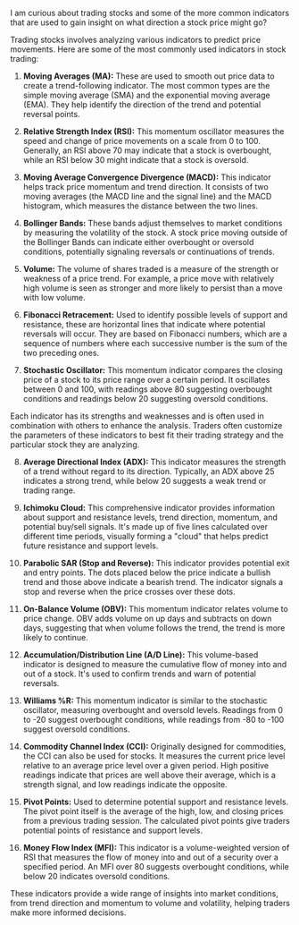 

I am curious about trading stocks and some of the more common indicators that are used to gain insight on what direction a stock price might go?


Trading stocks involves analyzing various indicators to predict price movements. Here are some of the most commonly used indicators in stock trading:

1. **Moving Averages (MA):** These are used to smooth out price data to create a trend-following indicator. The most common types are the simple moving average (SMA) and the exponential moving average (EMA). They help identify the direction of the trend and potential reversal points.

2. **Relative Strength Index (RSI):** This momentum oscillator measures the speed and change of price movements on a scale from 0 to 100. Generally, an RSI above 70 may indicate that a stock is overbought, while an RSI below 30 might indicate that a stock is oversold.

3. **Moving Average Convergence Divergence (MACD):** This indicator helps track price momentum and trend direction. It consists of two moving averages (the MACD line and the signal line) and the MACD histogram, which measures the distance between the two lines.

4. **Bollinger Bands:** These bands adjust themselves to market conditions by measuring the volatility of the stock. A stock price moving outside of the Bollinger Bands can indicate either overbought or oversold conditions, potentially signaling reversals or continuations of trends.

5. **Volume:** The volume of shares traded is a measure of the strength or weakness of a price trend. For example, a price move with relatively high volume is seen as stronger and more likely to persist than a move with low volume.

6. **Fibonacci Retracement:** Used to identify possible levels of support and resistance, these are horizontal lines that indicate where potential reversals will occur. They are based on Fibonacci numbers, which are a sequence of numbers where each successive number is the sum of the two preceding ones.

7. **Stochastic Oscillator:** This momentum indicator compares the closing price of a stock to its price range over a certain period. It oscillates between 0 and 100, with readings above 80 suggesting overbought conditions and readings below 20 suggesting oversold conditions.

Each indicator has its strengths and weaknesses and is often used in combination with others to enhance the analysis. Traders often customize the parameters of these indicators to best fit their trading strategy and the particular stock they are analyzing.


8. **Average Directional Index (ADX):** This indicator measures the strength of a trend without regard to its direction. Typically, an ADX above 25 indicates a strong trend, while below 20 suggests a weak trend or trading range.
    
9. **Ichimoku Cloud:** This comprehensive indicator provides information about support and resistance levels, trend direction, momentum, and potential buy/sell signals. It's made up of five lines calculated over different time periods, visually forming a "cloud" that helps predict future resistance and support levels.
    
10. **Parabolic SAR (Stop and Reverse):** This indicator provides potential exit and entry points. The dots placed below the price indicate a bullish trend and those above indicate a bearish trend. The indicator signals a stop and reverse when the price crosses over these dots.
    
11. **On-Balance Volume (OBV):** This momentum indicator relates volume to price change. OBV adds volume on up days and subtracts on down days, suggesting that when volume follows the trend, the trend is more likely to continue.
    
12. **Accumulation/Distribution Line (A/D Line):** This volume-based indicator is designed to measure the cumulative flow of money into and out of a stock. It's used to confirm trends and warn of potential reversals.
    
13. **Williams %R:** This momentum indicator is similar to the stochastic oscillator, measuring overbought and oversold levels. Readings from 0 to -20 suggest overbought conditions, while readings from -80 to -100 suggest oversold conditions.
    
14. **Commodity Channel Index (CCI):** Originally designed for commodities, the CCI can also be used for stocks. It measures the current price level relative to an average price level over a given period. High positive readings indicate that prices are well above their average, which is a strength signal, and low readings indicate the opposite.
    
15. **Pivot Points:** Used to determine potential support and resistance levels. The pivot point itself is the average of the high, low, and closing prices from a previous trading session. The calculated pivot points give traders potential points of resistance and support levels.
    
16. **Money Flow Index (MFI):** This indicator is a volume-weighted version of RSI that measures the flow of money into and out of a security over a specified period. An MFI over 80 suggests overbought conditions, while below 20 indicates oversold conditions.
    

These indicators provide a wide range of insights into market conditions, from trend direction and momentum to volume and volatility, helping traders make more informed decisions.